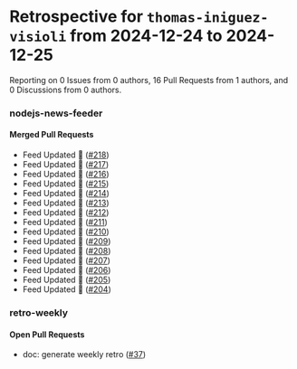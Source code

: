 # Retrospective for `thomas-iniguez-visioli` from 2024-12-24 to 2024-12-25

Reporting on 0 Issues from 0 authors, 16 Pull Requests from 1 authors, and 0 Discussions from 0 authors.


### nodejs-news-feeder

#### Merged Pull Requests

- Feed Updated 🍿 ([#218](https://github.com/thomas-iniguez-visioli/nodejs-news-feeder/pull/218))
- Feed Updated 🍿 ([#217](https://github.com/thomas-iniguez-visioli/nodejs-news-feeder/pull/217))
- Feed Updated 🍿 ([#216](https://github.com/thomas-iniguez-visioli/nodejs-news-feeder/pull/216))
- Feed Updated 🍿 ([#215](https://github.com/thomas-iniguez-visioli/nodejs-news-feeder/pull/215))
- Feed Updated 🍿 ([#214](https://github.com/thomas-iniguez-visioli/nodejs-news-feeder/pull/214))
- Feed Updated 🍿 ([#213](https://github.com/thomas-iniguez-visioli/nodejs-news-feeder/pull/213))
- Feed Updated 🍿 ([#212](https://github.com/thomas-iniguez-visioli/nodejs-news-feeder/pull/212))
- Feed Updated 🍿 ([#211](https://github.com/thomas-iniguez-visioli/nodejs-news-feeder/pull/211))
- Feed Updated 🍿 ([#210](https://github.com/thomas-iniguez-visioli/nodejs-news-feeder/pull/210))
- Feed Updated 🍿 ([#209](https://github.com/thomas-iniguez-visioli/nodejs-news-feeder/pull/209))
- Feed Updated 🍿 ([#208](https://github.com/thomas-iniguez-visioli/nodejs-news-feeder/pull/208))
- Feed Updated 🍿 ([#207](https://github.com/thomas-iniguez-visioli/nodejs-news-feeder/pull/207))
- Feed Updated 🍿 ([#206](https://github.com/thomas-iniguez-visioli/nodejs-news-feeder/pull/206))
- Feed Updated 🍿 ([#205](https://github.com/thomas-iniguez-visioli/nodejs-news-feeder/pull/205))
- Feed Updated 🍿 ([#204](https://github.com/thomas-iniguez-visioli/nodejs-news-feeder/pull/204))

### retro-weekly

#### Open Pull Requests

- doc: generate weekly retro ([#37](https://github.com/thomas-iniguez-visioli/retro-weekly/pull/37))